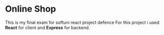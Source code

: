 # Online Shop
This is my final exam for softuni react project defence
For this project i used **React** for client and **Express** for backend.
